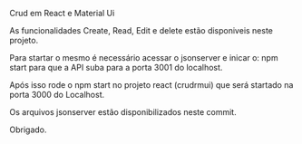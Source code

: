 Crud em React e Material Ui

As funcionalidades Create, Read, Edit e delete estão disponiveis neste projeto.

Para startar o mesmo é necessário acessar o jsonserver e inicar o: npm start para que a API suba para a porta 3001 do localhost.

Após isso rode o npm start no projeto react (crudrmui) que será startado na porta 3000 do Localhost.

Os arquivos jsonserver estão disponibilizados neste commit.

Obrigado.